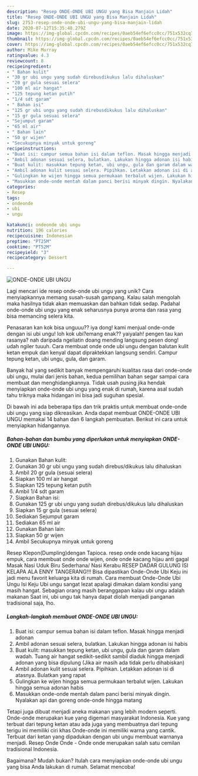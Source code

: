 ```yaml
---
description: "Resep ONDE-ONDE UBI UNGU yang Bisa Manjain Lidah"
title: "Resep ONDE-ONDE UBI UNGU yang Bisa Manjain Lidah"
slug: 2753-resep-onde-onde-ubi-ungu-yang-bisa-manjain-lidah
date: 2020-07-12T15:35:48.279Z
image: https://img-global.cpcdn.com/recipes/0aeb54ef6efcc0cc/751x532cq70/onde-onde-ubi-ungu-foto-resep-utama.jpg
thumbnail: https://img-global.cpcdn.com/recipes/0aeb54ef6efcc0cc/751x532cq70/onde-onde-ubi-ungu-foto-resep-utama.jpg
cover: https://img-global.cpcdn.com/recipes/0aeb54ef6efcc0cc/751x532cq70/onde-onde-ubi-ungu-foto-resep-utama.jpg
author: Mike Murray
ratingvalue: 4.3
reviewcount: 8
recipeingredient:
- " Bahan kulit"
- "30 gr ubi ungu yang sudah direbusdikukus lalu dihaluskan"
- "20 gr gula sesuai selera"
- "100 ml air hangat"
- "125 tepung ketan putih"
- "1/4 sdt garam"
- " Bahan isi"
- "125 gr ubi ungu yang sudah direbusdikukus lalu dihaluskan"
- "15 gr gula sesuai selera"
- "Sejumput garam"
- "65 ml air"
- " Bahan lain"
- "50 gr wijen"
- "Secukupnya minyak untuk goreng"
recipeinstructions:
- "Buat isi: campur semua bahan isi dalam teflon. Masak hingga menjadi adonan"
- "Ambil adonan sesuai selera, bulatkan. Lakukan hingga adonan isi habis"
- "Buat kulit: masukkan tepung ketan, ubi ungu, gula dan garam dalam wadah. Tuang air hangat sedikit-sedikit sambil diaduk hingga menjadi adonan yang bisa dipulung (Jika air masih ada tidak perlu dihabiskan)"
- "Ambil adonan kulit sesuai selera. Pipihkan. Letakkan adonan isi di atasnya. Bulatkan yang rapat"
- "Gulingkan ke wijen hingga semua permukaan terbalut wijen. Lakukan hingga semua adonan habis"
- "Masukkan onde-onde mentah dalam panci berisi minyak dingin. Nyalakan api dan goreng onde-onde hingga matang"
categories:
- Resep
tags:
- ondeonde
- ubi
- ungu

katakunci: ondeonde ubi ungu 
nutrition: 196 calories
recipecuisine: Indonesian
preptime: "PT25M"
cooktime: "PT52M"
recipeyield: "3"
recipecategory: Dessert

---
```



![ONDE-ONDE UBI UNGU](https://img-global.cpcdn.com/recipes/0aeb54ef6efcc0cc/751x532cq70/onde-onde-ubi-ungu-foto-resep-utama.jpg)

Lagi mencari ide resep onde-onde ubi ungu yang unik? Cara menyiapkannya memang susah-susah gampang. Kalau salah mengolah maka hasilnya tidak akan memuaskan dan bahkan tidak sedap. Padahal onde-onde ubi ungu yang enak seharusnya punya aroma dan rasa yang bisa memancing selera kita.

Penasaran kan kok bisa unguuu?? iya dong! kami menjual onde-onde dengan isi ubi ungu! loh kok ubi?emang enak?? yaiyalah! pengen tau kan rasanya? nah daripada ngeliatin doang mending langsung pesen dong! udah ngiler tuuuh. Cara membuat onde onde ubi ungu dengan balutan kulit ketan empuk dan kenyal dapat dipraktekkan langsung sendiri. Campur tepung ketan, ubi ungu, gula, dan garam.

Banyak hal yang sedikit banyak mempengaruhi kualitas rasa dari onde-onde ubi ungu, mulai dari jenis bahan, kedua pemilihan bahan segar sampai cara membuat dan menghidangkannya. Tidak usah pusing jika hendak menyiapkan onde-onde ubi ungu yang enak di rumah, karena asal sudah tahu triknya maka hidangan ini bisa jadi suguhan spesial.


Di bawah ini ada beberapa tips dan trik praktis untuk membuat onde-onde ubi ungu yang siap dikreasikan. Anda dapat membuat ONDE-ONDE UBI UNGU memakai 14 bahan dan 6 langkah pembuatan. Berikut ini cara untuk menyiapkan hidangannya.

<!--inarticleads1-->

##### Bahan-bahan dan bumbu yang diperlukan untuk menyiapkan ONDE-ONDE UBI UNGU:

1. Gunakan  Bahan kulit:
1. Gunakan 30 gr ubi ungu yang sudah direbus/dikukus lalu dihaluskan
1. Ambil 20 gr gula (sesuai selera)
1. Siapkan 100 ml air hangat
1. Siapkan 125 tepung ketan putih
1. Ambil 1/4 sdt garam
1. Siapkan  Bahan isi:
1. Gunakan 125 gr ubi ungu yang sudah direbus/dikukus lalu dihaluskan
1. Siapkan 15 gr gula (sesuai selera)
1. Sediakan Sejumput garam
1. Sediakan 65 ml air
1. Gunakan  Bahan lain:
1. Siapkan 50 gr wijen
1. Ambil Secukupnya minyak untuk goreng


Resep Klepon(Dumpling)dengan Tapioca. resep onde onde kacang hijau empuk, cara membuat onde onde wijen, onde onde kacang hijau anti gagal Masak Nasi Uduk Biru Sederhana/ Nasi Kerabu RESEP DADAR GULUNG ISI KELAPA ALA ENNY TANGERANG!!! Bisa dipastikan Onde-Onde Ubi Keju ini jadi menu favorit keluarga kita di rumah. Cara membuat Onde-Onde Ubi Ungu Isi Keju Ubi ungu sangat lezat apalagi dimakan dalam kondisi yang masih hangat. Sebagian orang masih beranggapan kalau ubi ungu adalah makanan Saat ini, ubi ungu tak hanya dapat diolah menjadi panganan tradisional saja, lho. 

<!--inarticleads2-->

##### Langkah-langkah membuat ONDE-ONDE UBI UNGU:

1. Buat isi: campur semua bahan isi dalam teflon. Masak hingga menjadi adonan
1. Ambil adonan sesuai selera, bulatkan. Lakukan hingga adonan isi habis
1. Buat kulit: masukkan tepung ketan, ubi ungu, gula dan garam dalam wadah. Tuang air hangat sedikit-sedikit sambil diaduk hingga menjadi adonan yang bisa dipulung (Jika air masih ada tidak perlu dihabiskan)
1. Ambil adonan kulit sesuai selera. Pipihkan. Letakkan adonan isi di atasnya. Bulatkan yang rapat
1. Gulingkan ke wijen hingga semua permukaan terbalut wijen. Lakukan hingga semua adonan habis
1. Masukkan onde-onde mentah dalam panci berisi minyak dingin. Nyalakan api dan goreng onde-onde hingga matang


Tetapi juga dibuat menjadi aneka makanan yang lebih modern seperti. Onde-onde merupakan kue yang digemari masyarakat Indonesia. Kue yang terbuat dari tepung ketan atau ada juga yang membuatnya dari tepung terigu ini memiliki ciri khas Onde-onde ini memiliki warna yang cantik. Terbuat dari ketan yang dipadukan dengan ubi ungu membuat warnanya menjadi. Resep Onde Onde - Onde onde merupakan salah satu cemilan tradisional Indonesia. 

Bagaimana? Mudah bukan? Itulah cara menyiapkan onde-onde ubi ungu yang bisa Anda lakukan di rumah. Selamat mencoba!
